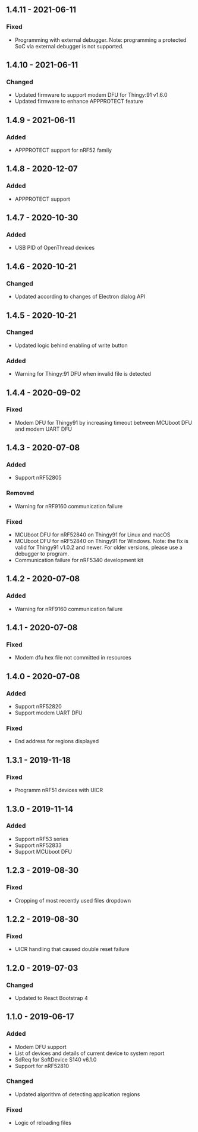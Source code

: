 ## 1.4.11 - 2021-06-11
### Fixed
* Programming with external debugger. Note: programming a protected SoC via external debugger is not supported.

## 1.4.10 - 2021-06-11
### Changed
* Updated firmware to support modem DFU for Thingy:91 v1.6.0
* Updated firmware to enhance APPPROTECT feature

## 1.4.9 - 2021-06-11
### Added
* APPPROTECT support for nRF52 family

## 1.4.8 - 2020-12-07
### Added
* APPPROTECT support

## 1.4.7 - 2020-10-30
### Added
* USB PID of OpenThread devices

## 1.4.6 - 2020-10-21
### Changed
* Updated according to changes of Electron dialog API

## 1.4.5 - 2020-10-21
### Changed
* Updated logic behind enabling of write button
### Added
* Warning for Thingy:91 DFU when invalid file is detected

## 1.4.4 - 2020-09-02
### Fixed
* Modem DFU for Thingy91 by increasing timeout between MCUboot DFU and modem UART DFU

## 1.4.3 - 2020-07-08
### Added
* Support nRF52805
### Removed
* Warning for nRF9160 communication failure
### Fixed
* MCUboot DFU for nRF52840 on Thingy91 for Linux and macOS
* MCUboot DFU for nRF52840 on Thingy91 for Windows.
  Note: the fix is valid for Thingy91 v1.0.2 and newer.
  For older versions, please use a debugger to program.
* Communication failure for nRF5340 development kit

## 1.4.2 - 2020-07-08
### Added
* Warning for nRF9160 communication failure

## 1.4.1 - 2020-07-08
### Fixed
* Modem dfu hex file not committed in resources

## 1.4.0 - 2020-07-08
### Added
* Support nRF52820
* Support modem UART DFU
### Fixed
* End address for regions displayed

## 1.3.1 - 2019-11-18
### Fixed
* Programm nRF51 devices with UICR

## 1.3.0 - 2019-11-14
### Added
* Support nRF53 series
* Support nRF52833
* Support MCUboot DFU

## 1.2.3 - 2019-08-30
### Fixed
* Cropping of most recently used files dropdown

## 1.2.2 - 2019-08-30
### Fixed
* UICR handling that caused double reset failure

## 1.2.0 - 2019-07-03
### Changed
* Updated to React Bootstrap 4

## 1.1.0 - 2019-06-17
### Added
* Modem DFU support
* List of devices and details of current device to system report
* SdReq for SoftDevice S140 v6.1.0
* Support for nRF52810
### Changed
* Updated algorithm of detecting application regions
### Fixed
* Logic of reloading files

